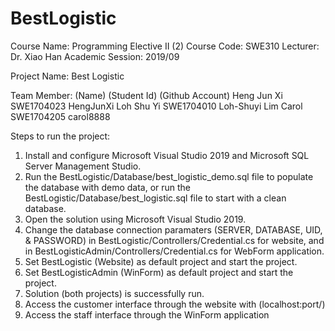 # BestLogistic
Course Name: Programming Elective II (2)
Course Code: SWE310
Lecturer: Dr. Xiao Han
Academic Session: 2019/09

Project Name: Best Logistic

Team Member:
(Name) (Student Id) (Github Account)
Heng Jun Xi SWE1704023 HengJunXi
Loh Shu Yi SWE1704010 Loh-Shuyi
Lim Carol SWE1704205 carol8888


Steps to run the project:
1) Install and configure Microsoft Visual Studio 2019 and Microsoft SQL Server
   Management Studio.
2) Run the BestLogistic/Database/best_logistic_demo.sql file to populate the 
   database with demo data, or 
   run the BestLogistic/Database/best_logistic.sql file to start with a clean
   database.
3) Open the solution using Microsoft Visual Studio 2019.
4) Change the database connection paramaters (SERVER, DATABASE, UID, & PASSWORD) 
   in BestLogistic/Controllers/Credential.cs for website, and in 
   BestLogisticAdmin/Controllers/Credential.cs for WebForm application.
5) Set BestLogistic (Website) as default project and start the project.
6) Set BestLogisticAdmin (WinForm) as default project and start the project.
7) Solution (both projects) is successfully run.
8) Access the customer interface through the website with (localhost:port/)
9) Access the staff interface through the WinForm application